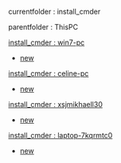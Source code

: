currentfolder : install_cmder

parentfolder : ThisPC

[install_cmder : win7-pc](http://win7-pc/doc/files/ThisPC/install_cmder/open-command-prompt-here.html)
- [new](http://win7-pc/doc/files/common/prompt-action.php?rawdisplay=1&HOME_DIRECTORY=C:/UniServer/www/doc/files/ThisPC/install_cmder&cmd=c:/UniServer/www/doc/files/common/open_command_files/overwritenew.bat)

[install_cmder : celine-pc](http://celine-pc/doc/files/ThisPC/install_cmder/open-command-prompt-here.html)
- [new](http://celine-pc/doc/files/common/prompt-action.php?rawdisplay=1&HOME_DIRECTORY=C:/UniServer/www/doc/files/ThisPC/install_cmder&cmd=c:/UniServer/www/doc/files/common/open_command_files/overwritenew.bat)

[install_cmder : xsjmikhaell30](http://xsjmikhaell30/doc/files/ThisPC/install_cmder/open-command-prompt-here.html)
- [new](http://xsjmikhaell30/doc/files/common/prompt-action.php?rawdisplay=1&HOME_DIRECTORY=C:/UniServer/www/doc/files/ThisPC/install_cmder&cmd=c:/UniServer/www/doc/files/common/open_command_files/overwritenew.bat)

[install_cmder : laptop-7kqrmtc0](http://laptop-7kqrmtc0/doc/files/ThisPC/install_cmder/open-command-prompt-here.html)
- [new](http://laptop-7kqrmtc0/doc/files/common/prompt-action.php?rawdisplay=1&HOME_DIRECTORY=C:/UniServer/www/doc/files/ThisPC/install_cmder&cmd=c:/UniServer/www/doc/files/common/open_command_files/overwritenew.bat)


